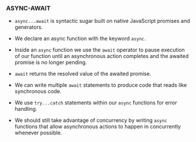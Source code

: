 ### ASYNC-AWAIT ###


* `async...await` is syntactic sugar built on native JavaScript promises and generators.

* We declare an async function with the keyword `async`.

* Inside an `async` function we use the `await` operator to pause execution of our function until an asynchronous action completes and the awaited promise is no longer pending.

* `await` returns the resolved value of the awaited promise.

* We can write multiple `await` statements to produce code that reads like synchronous code.

* We use `try...catch` statements within our `async` functions for error handling.

* We should still take advantage of concurrency by writing `async` functions that allow asynchronous actions to happen in concurrently whenever possible.
